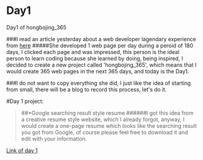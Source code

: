 # Day1
Day1 of hongbojing_365

###I read an article yesterday about a web developer lagendary experience from [here](http://jenniferdewalt.com/)
#####She developed 1 web page per day during a peroid of 180 days, I clicked each page and was impressed, this person is the ideal person to learn coding because she learned by doing, being inspired, I decided to create a new project called 'hongbojing_365', which means that I would create 365 web pages in the next 365 days, and today is the Day1.

###I do not want to copy everything she did, I just like the idea of starting from small, there will be a blog to record this process, let's do it.

#Day 1 project: 
>##*Google searching result style resume
######I got this idea from a creative resume style website, which I already forgot, anyway, I would create a one-page resume which looks like the searching result you got from Google, of course please feel free to download it and edit with your information.

[Link of day 1](http://angularfox.com/hongbojing/development/index.html)
